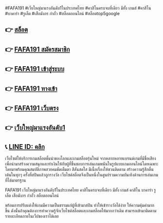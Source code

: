 #FAFA191 #เว็บใหญ่มาแรงอันดับ1ในประเทศไทย #คาสิโนครบจบที่เดียว มีทั้ง เกมส์ #คาสิโน #บาคาร่า #รูเล็ต #เสือมังกร กำถั่ว #สล็อตออนไลน์    #สล็อตtop5google


## 👉 [สล็อต](member.88xbet.com/?ref=MDkyOTQ3OTk1NQ)
## 👉 [FAFA191 สมัครสมาชิก](member.88xbet.com/?ref=MDkyOTQ3OTk1NQ)
## 👉 [FAFA191 เข้าสู่ระบบ](member.88xbet.com/?ref=MDkyOTQ3OTk1NQ)
## 👉 [FAFA191 ทางเข้า](member.88xbet.com/?ref=MDkyOTQ3OTk1NQ)
## 👉 [FAFA191 เว็บตรง](member.88xbet.com/?ref=MDkyOTQ3OTk1NQ)
## 👉 [เว็บใหญ่มาแรงอันดับ1](member.88xbet.com/?ref=MDkyOTQ3OTk1NQ)
## 📞 [LINE ID: คลิก](member.88xbet.com/?ref=MDkyOTQ3OTk1NQ)



เว็บไซต์ให้บริการเกมสล็อตชั้นนำของโลกและเกมสล็อตรุ่นใหม่ จากหลากหลายแบรนด์เกมที่มีชื่อเสียง เพื่อนำมาสร้างความสนุกและทำเงินให้กับผู้ที่ชื่นชอบการเล่นเกมพนันในรูปแบบเกมออนไลน์โดยเฉพาะโดยมาพร้อมคุณสมบัติภาพสวยคมชัดเต็มตา สีสันสดใส มีเนื้อเรื่องให้ชวนติดตาม สร้างความรู้สึกตื่นเต้นในทุกๆ ครั้งที่สปินแล้วถูกรางวัล เว็บไซต์สล็อตจึงเป็นหนึ่งในศูนย์รวมความบันเทิงด้านการเล่นเกมที่ได้มาตรฐาน

FAFA191 เว็บใหญ่มาแรงอันดับ1ในประเทศไทย คาสิโนครบจบที่เดียว มีทั้ง เกมส์ คาสิโน บาคาร่า รูเล็ต เสือมังกร กำถั่ว สล็อตออนไลน์

พร้อมการปรับแต่งให้เกมมีความเป็นธรรมแก่ผู้ที่เข้ามาสปิน ทำให้เข้ารางวัลได้ง่าย ให้ความคุ้มค่ามากขึ้น ดังนั้นถ้าคุณต้องการทำความรู้จักเว็บไซต์สล็อตและเกมสล็อตให้มากกว่าเดิม สามารถเข้ามาติดตามรายละเอียดภายในเว็ปของเราได้เลย
